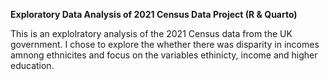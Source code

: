 **Exploratory Data Analysis of 2021 Census Data Project (R &amp; Quarto)**

This is an explolratory analysis of the 2021 Census data from the UK government. I chose to explore the whether there was disparity in incomes amnong ethnicites and focus on the variables ethinicty, income and higher education. 
